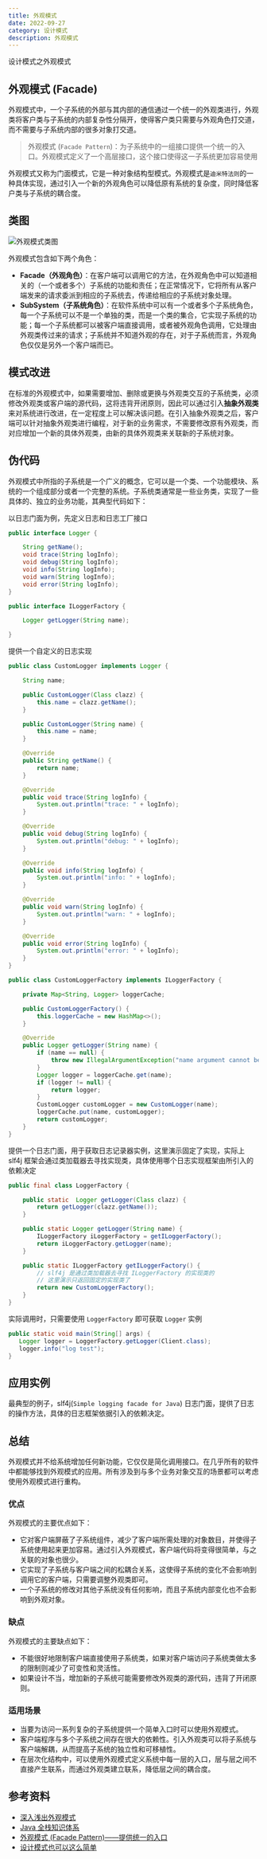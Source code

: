 ```yaml
---
title: 外观模式
date: 2022-09-27
category: 设计模式
description: 外观模式
---
```


设计模式之外观模式
<!-- more -->

## 外观模式 (Facade) 

外观模式中，一个子系统的外部与其内部的通信通过一个统一的外观类进行，外观类将客户类与子系统的内部复杂性分隔开，使得客户类只需要与外观角色打交道，而不需要与子系统内部的很多对象打交道。

> 外观模式 (`Facade Pattern`)：为子系统中的一组接口提供一个统一的入口。外观模式定义了一个高层接口，这个接口使得这一子系统更加容易使用

外观模式又称为门面模式，它是一种对象结构型模式。外观模式是`迪米特法则`的一种具体实现，通过引入一个新的外观角色可以降低原有系统的复杂度，同时降低客户类与子系统的耦合度。

## 类图

![外观模式类图](https://cdn.staticaly.com/gh/AlexChen68/OSS@master/blog/advance/facade_pattern.png)

外观模式包含如下两个角色：

- **Facade（外观角色）**：在客户端可以调用它的方法，在外观角色中可以知道相关的（一个或者多个）子系统的功能和责任；在正常情况下，它将所有从客户端发来的请求委派到相应的子系统去，传递给相应的子系统对象处理。
- **SubSystem（子系统角色）**：在软件系统中可以有一个或者多个子系统角色，每一个子系统可以不是一个单独的类，而是一个类的集合，它实现子系统的功能；每一个子系统都可以被客户端直接调用，或者被外观角色调用，它处理由外观类传过来的请求；子系统并不知道外观的存在，对于子系统而言，外观角色仅仅是另外一个客户端而已。

## 模式改进

在标准的外观模式中，如果需要增加、删除或更换与外观类交互的子系统类，必须修改外观类或客户端的源代码，这将违背开闭原则，因此可以通过引入**抽象外观类**来对系统进行改进，在一定程度上可以解决该问题。在引入抽象外观类之后，客户端可以针对抽象外观类进行编程，对于新的业务需求，不需要修改原有外观类，而对应增加一个新的具体外观类，由新的具体外观类来关联新的子系统对象。

## 伪代码

外观模式中所指的子系统是一个广义的概念，它可以是一个类、一个功能模块、系统的一个组成部分或者一个完整的系统。子系统类通常是一些业务类，实现了一些具体的、独立的业务功能，其典型代码如下：

以日志门面为例，先定义日志和日志工厂接口

```java
public interface Logger {

    String getName();
    void trace(String logInfo);
    void debug(String logInfo);
    void info(String logInfo);
    void warn(String logInfo);
    void error(String logInfo);
}

public interface ILoggerFactory {

    Logger getLogger(String name);

}
```

提供一个自定义的日志实现

```java
public class CustomLogger implements Logger {

    String name;

    public CustomLogger(Class clazz) {
        this.name = clazz.getName();
    }

    public CustomLogger(String name) {
        this.name = name;
    }

    @Override
    public String getName() {
        return name;
    }

    @Override
    public void trace(String logInfo) {
        System.out.println("trace: " + logInfo);
    }

    @Override
    public void debug(String logInfo) {
        System.out.println("debug: " + logInfo);
    }

    @Override
    public void info(String logInfo) {
        System.out.println("info: " + logInfo);
    }

    @Override
    public void warn(String logInfo) {
        System.out.println("warn: " + logInfo);
    }

    @Override
    public void error(String logInfo) {
        System.out.println("error: " + logInfo);
    }
}

public class CustomLoggerFactory implements ILoggerFactory {

    private Map<String, Logger> loggerCache;

    public CustomLoggerFactory() {
        this.loggerCache = new HashMap<>();
    }

    @Override
    public Logger getLogger(String name) {
        if (name == null) {
            throw new IllegalArgumentException("name argument cannot be null");
        }
        Logger logger = loggerCache.get(name);
        if (logger != null) {
            return logger;
        }
        CustomLogger customLogger = new CustomLogger(name);
        loggerCache.put(name, customLogger);
        return customLogger;
    }
}
```

提供一个日志门面，用于获取日志记录器实例，这里演示固定了实现，实际上 slf4j 框架会通过类加载器去寻找实现类，具体使用哪个日志实现框架由所引入的依赖决定

```java
public final class LoggerFactory {

    public static  Logger getLogger(Class clazz) {
        return getLogger(clazz.getName());
    }

    public static Logger getLogger(String name) {
        ILoggerFactory iLoggerFactory = getILoggerFactory();
        return iLoggerFactory.getLogger(name);
    }

    public static ILoggerFactory getILoggerFactory() {
        // slf4j 是通过类加载器去寻找 ILoggerFactory 的实现类的
        // 这里演示只返回固定的实现类了
        return new CustomLoggerFactory();
    }
}
```

实际调用时，只需要使用 `LoggerFactory` 即可获取 `Logger` 实例

```java
public static void main(String[] args) {
   Logger logger = LoggerFactory.getLogger(Client.class);
   logger.info("log test");
}
```

## 应用实例

最典型的例子，slf4j(`Simple logging facade for Java`) 日志门面，提供了日志的操作方法，具体的日志框架依据引入的依赖决定。

## 总结

外观模式并不给系统增加任何新功能，它仅仅是简化调用接口。在几乎所有的软件中都能够找到外观模式的应用。所有涉及到与多个业务对象交互的场景都可以考虑使用外观模式进行重构。

### 优点

外观模式的主要优点如下：

- 它对客户端屏蔽了子系统组件，减少了客户端所需处理的对象数目，并使得子系统使用起来更加容易。通过引入外观模式，客户端代码将变得很简单，与之关联的对象也很少。
- 它实现了子系统与客户端之间的松耦合关系，这使得子系统的变化不会影响到调用它的客户端，只需要调整外观类即可。
- 一个子系统的修改对其他子系统没有任何影响，而且子系统内部变化也不会影响到外观对象。

### 缺点

外观模式的主要缺点如下：

- 不能很好地限制客户端直接使用子系统类，如果对客户端访问子系统类做太多的限制则减少了可变性和灵活性。
- 如果设计不当，增加新的子系统可能需要修改外观类的源代码，违背了开闭原则。

### 适用场景

- 当要为访问一系列复杂的子系统提供一个简单入口时可以使用外观模式。
- 客户端程序与多个子系统之间存在很大的依赖性。引入外观类可以将子系统与客户端解耦，从而提高子系统的独立性和可移植性。
- 在层次化结构中，可以使用外观模式定义系统中每一层的入口，层与层之间不直接产生联系，而通过外观类建立联系，降低层之间的耦合度。

##  参考资料

- [深入浅出外观模式](https://blog.csdn.net/lovelion/article/details/8259789)
- [Java 全栈知识体系](https://pdai.tech/md/dev-spec/pattern/8_facade.html)
- [外观模式 (Facade Pattern)——提供统一的入口](https://bytesfly.github.io/blog/#/DesignPattern/facade-pattern)
- [设计模式也可以这么简单](https://javadoop.com/post/design-pattern#toc_13)